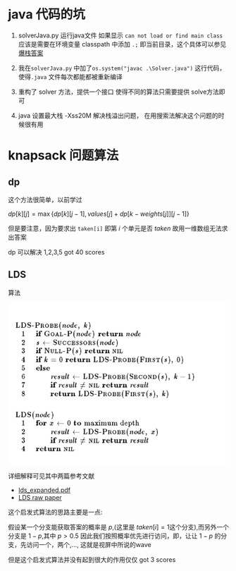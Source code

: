 
# java 代码的坑

1. solverJava.py 运行java文件 如果显示 ```can not load or find main class``` 应该是需要在环境变量 classpath 中添加 ```.;``` 即当前目录，这个具体可以参见[爆栈答案](https://stackoverflow.com/questions/18093928/what-does-could-not-find-or-load-main-class-mean)
2. 我在```solverJava.py``` 中加了```os.system("javac .\Solver.java")``` 这行代码，使得`.java` 文件每次都能都被重新编译

3. 重构了 solver 方法，提供一个接口 使得不同的算法只需要提供 solve方法即可

4. java 设置最大栈 -Xss20M 解决栈溢出问题， 在用搜索法解决这个问题的时候很有用 

# knapsack 问题算法

## dp

这个方法很简单，以前学过

$dp[k][j] = \max \{dp[k][j-1],values[j] + dp[k-weights[j]][j-1]\}$

但是要注意，因为要求出 `taken[i]` 即第 $i$ 个单元是否 $taken$ 故用一维数组无法求出答案

dp 可以解决 1,2,3,5 got 40 scores

## LDS

算法

![LDS](./img/LDS.png)

详细解释可见其中两篇参考文献

- [lds_expanded.pdf](./paper/lds_expanded.pdf)
- [LDS raw paper](./paper/limited-disperancy-search.pdf)

这个启发式算法的思路主要是一点:

假设某一个分支能获取答案的概率是 $p$,(这里是 $taken[i] = 1$这个分支),而另外一个分支是 $1-p$,其中 $p >0.5$ 因此我们按照概率优先进行访问，即，让让 $1-p$ 的分支，先访问一个，两个,...,  这就是视屏中所说的wave


但是这个启发式算法并没有起到很大的作用仅仅 got 3 scores


